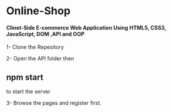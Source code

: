 # Online-Shop
<h4>Clinet-Side E-commerce Web Application Using
 HTML5, CSS3, JavaScript, DOM ,API and OOP</h4>
 

1- Clone the Repesitory


2- Open the API folder then <h2>npm start</h2> to start the server


3- Browse the pages and register first.
